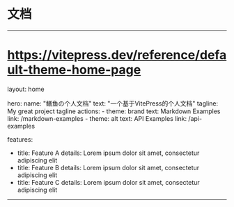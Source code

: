 # 文档
---

# https://vitepress.dev/reference/default-theme-home-page
layout: home

hero:
  name: "鳝鱼の个人文档"
  text: "一个基于VitePress的个人文档"
  tagline: My great project tagline
  actions:
    - theme: brand
      text: Markdown Examples
      link: /markdown-examples
    - theme: alt
      text: API Examples
      link: /api-examples

features:
  - title: Feature A
    details: Lorem ipsum dolor sit amet, consectetur adipiscing elit
  - title: Feature B
    details: Lorem ipsum dolor sit amet, consectetur adipiscing elit
  - title: Feature C
    details: Lorem ipsum dolor sit amet, consectetur adipiscing elit
---

